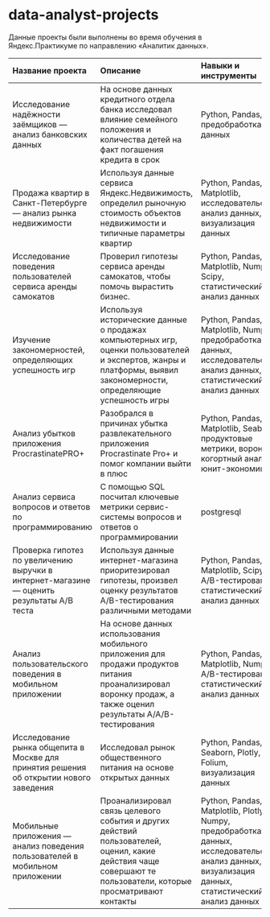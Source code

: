 # data-analyst-projects
Данные проекты были выполнены во время обучения в Яндекс.Практикуме по направлению «Аналитик данных».

| Название проекта | Описание | Навыки и инструменты | Ключевые слова проекта |
| :-------------------- | :--------------------- |:---------------------------|:---------------------------|
| Исследование надёжности заёмщиков — анализ банковских данных | На основе данных кредитного отдела банка исследовал влияние семейного положения и количества детей на факт погашения кредита в срок | Python, Pandas, предобработка данных | обработка данных, дубликаты, пропуски, категоризация |
| Продажа квартир в Санкт-Петербурге — анализ рынка недвижимости | Используя данные сервиса Яндекс.Недвижимость, определил рыночную стоимость объектов недвижимости и типичные параметры квартир | Python, Pandas, Matplotlib, исследовательский анализ данных, визуализация данных | histogram, boxplot, scattermatrix, scatterplot |
| Исследование поведения пользователей сервиса аренды самокатов | Проверил гипотезы сервиса аренды самокатов, чтобы помочь вырастить бизнес. | Python, Pandas, Matplotlib, Numpy, Scipy, статистический анализ данных | histogram, boxplot, статистический тест |
| Изучение закономерностей, определяющих успешность игр | Используя исторические данные о продажах компьютерных игр, оценки пользователей и экспертов, жанры и платформы, выявил закономерности, определяющие успешность игры | Python, Pandas, Matplotlib, Numpy, предобработка данных, исследовательский анализ данных, статистический анализ данных | обработка данных, histogram, boxplot, piechart, статистический тест |
| Анализ убытков приложения ProcrastinatePRO+ | Разобрался в причинах убытка развлекательного приложения Procrastinate Pro+ и помог компании выйти в плюс | Python, Pandas, Matplotlib, Seaborn, продуктовые метрики, воронки, когортный анализ, юнит-экономика | LTV, CAC, когортный анализ, статистический тест |
| Анализ сервиса вопросов и ответов по программированию | С помощью SQL посчитал ключевые метрики сервис-системы вопросов и ответов о программировании | postgresql | выгрузка данных, SQL |
| Проверка гипотез по увеличению выручки в интернет-магазине — оценить результаты A/B теста | Используя данные интернет-магазина приоритезировал гипотезы, произвел оценку результатов A/B-тестирования различными методами | Python, Pandas, Matplotlib, Scipy, A/B-тестирование, статистический анализ данных | ICE, RICE, A/B-тест, статистический тест |
| Анализ пользовательского поведения в мобильном приложении | На основе данных использования мобильного приложения для продажи продуктов питания проанализировал воронку продаж, а также оценил результаты A/A/B-тестирования | Python, Pandas, Matplotlib, Numpy, A/B-тестирование, статистический анализ данных | A/B-тест, статистический тест |
| Исследование рынка общепита в Москве для принятия решения об открытии нового заведения | Исследовал рынок общественного питания на основе открытых данных | Python, Pandas, Seaborn, Plotly, Folium, визуализация данных | barplot, json, choropleth |
| Мобильные приложения — анализ поведения пользователей в мобильном приложении | Проанализировал связь целевого события и других действий пользователей, оценил, какие действия чаще совершают те пользователи, которые просматривают контакты |  Python, Pandas, Matplotlib, Plotly, Numpy, предобработка данных, исследовательский анализ данных, визуализация данных, статистический анализ данных | статистический тест |
